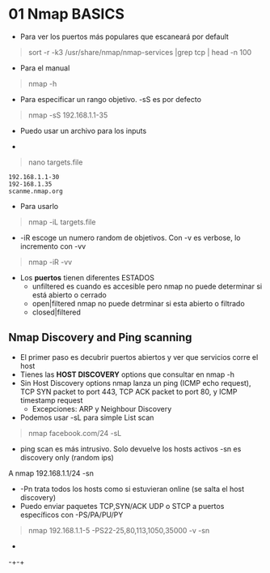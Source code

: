 # 01 Nmap BASICS

- Para ver los puertos más populares que escaneará por default

> sort -r -k3 /usr/share/nmap/nmap-services |grep tcp | head -n 100

- Para el manual

> nmap -h


- Para especificar un rango objetivo. -sS es por defecto

> nmap -sS 192.168.1.1-35

- Puedo usar un archivo para los inputs
+

> nano targets.file

~~~
192.168.1.1-30
192-168.1.35
scanme.nmap.org
~~~

- Para usarlo

> nmap -iL targets.file

- -iR escoge un numero random de objetivos. Con -v es verbose, lo incremento con -vv

> nmap -iR -vv

- Los **puertos** tienen diferentes ESTADOS
  - unfiltered es cuando es accesible pero nmap no puede determinar si está abierto o cerrado
  - open|filtered nmap no puede detrminar si esta abierto o filtrado
  - closed|filtered

## Nmap Discovery and Ping scanning

- El primer paso es decubrir puertos abiertos y ver que servicios corre el host
- Tienes las **HOST DISCOVERY** options que consultar en nmap -h
- Sin Host Discovery options nmap lanza un ping (ICMP echo request), TCP SYN packet to port 443, TCP ACK packet to port 80, y ICMP timestamp request
  - Excepciones: ARP y Neighbour Discovery
- Podemos usar -sL para simple List scan

> nmap facebook.com/24 -sL

- ping scan es más intrusivo. Solo devuelve los hosts activos -sn es discovery only (random ips)

A nmap 192.168.1.1/24 -sn

- -Pn trata todos los hosts como si estuvieran online (se salta el host discovery)
- Puedo enviar paquetes TCP,SYN/ACK UDP o STCP a puertos específicos con -PS/PA/PU/PY

> nmap 192.168.1.1-5 -PS22-25,80,113,1050,35000 -v -sn

-






























-+-+


